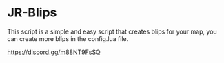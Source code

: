 # JR-Blips

This script is a simple and easy script that creates blips for your map, you can create more blips in the config.lua file.

https://discord.gg/m88NT9FsSQ
